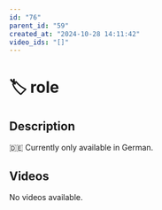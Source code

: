 ```yaml
---
id: "76"
parent_id: "59"
created_at: "2024-10-28 14:11:42"
video_ids: "[]"
---
```


# 🏷️ role

## Description

🇩🇪 Currently only available in German.

## Videos

No videos available.
